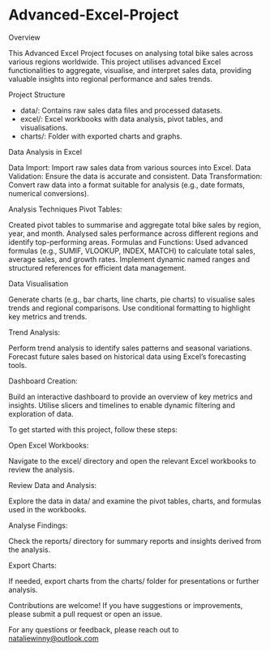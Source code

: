 # Advanced-Excel-Project

Overview

This Advanced Excel Project focuses on analysing total bike sales across various regions worldwide. This project utilises advanced Excel functionalities to aggregate, visualise, and interpret sales data, providing valuable insights into regional performance and sales trends.

Project Structure

- data/: Contains raw sales data files and processed datasets.
- excel/: Excel workbooks with data analysis, pivot tables, and visualisations.
- charts/: Folder with exported charts and graphs.

Data Analysis in Excel

Data Import: Import raw sales data from various sources into Excel.
Data Validation: Ensure the data is accurate and consistent.
Data Transformation: Convert raw data into a format suitable for analysis (e.g., date formats, numerical conversions).

Analysis Techniques
Pivot Tables:

Created pivot tables to summarise and aggregate total bike sales by region, year, and month.
Analysed sales performance across different regions and identify top-performing areas.
Formulas and Functions:
Used advanced formulas (e.g., SUMIF, VLOOKUP, INDEX, MATCH) to calculate total sales, average sales, and growth rates.
Implement dynamic named ranges and structured references for efficient data management.

Data Visualisation

Generate charts (e.g., bar charts, line charts, pie charts) to visualise sales trends and regional comparisons.
Use conditional formatting to highlight key metrics and trends.

Trend Analysis:

Perform trend analysis to identify sales patterns and seasonal variations.
Forecast future sales based on historical data using Excel’s forecasting tools.

Dashboard Creation:

Build an interactive dashboard to provide an overview of key metrics and insights.
Utilise slicers and timelines to enable dynamic filtering and exploration of data.

To get started with this project, follow these steps:

Open Excel Workbooks:

Navigate to the excel/ directory and open the relevant Excel workbooks to review the analysis.

Review Data and Analysis:

Explore the data in data/ and examine the pivot tables, charts, and formulas used in the workbooks.

Analyse Findings:

Check the reports/ directory for summary reports and insights derived from the analysis.

Export Charts:

If needed, export charts from the charts/ folder for presentations or further analysis.

Contributions are welcome! If you have suggestions or improvements, please submit a pull request or open an issue.

For any questions or feedback, please reach out to nataliewinny@outlook.com
